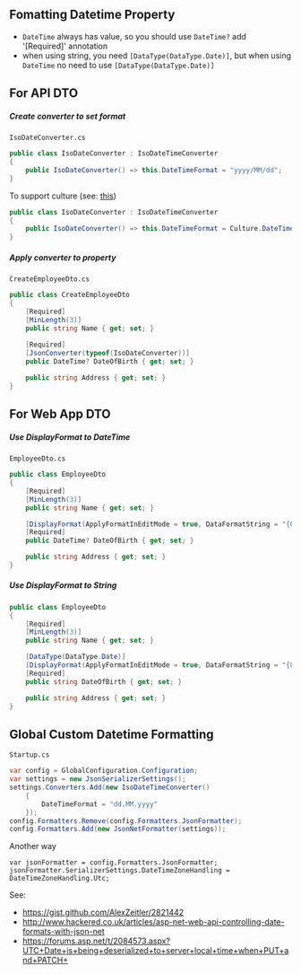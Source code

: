## Fomatting Datetime Property
* `DateTime` always has value, so you should use `DateTime?` add '[Required]' annotation
*  when using string, you need `[DataType(DataType.Date)]`, but when using `DateTime` no need to use `[DataType(DataType.Date)]`


## For API DTO
##### Create converter to set format   
`IsoDateConverter.cs`
```cs
public class IsoDateConverter : IsoDateTimeConverter
{
    public IsoDateConverter() => this.DateTimeFormat = "yyyy/MM/dd";
}
```

To support culture (see: [this](https://stackoverflow.com/a/47699340/4802664))
```cs
public class IsoDateConverter : IsoDateTimeConverter
{
    public IsoDateConverter() => this.DateTimeFormat = Culture.DateTimeFormat.ShortDatePattern;
}
```

##### Apply converter to property   
`CreateEmployeeDto.cs`
```cs
public class CreateEmployeeDto
{
    [Required]
    [MinLength(3)]
    public string Name { get; set; }
    
    [Required]
    [JsonConverter(typeof(IsoDateConverter))]
    public DateTime? DateOfBirth { get; set; }

    public string Address { get; set; }
}
```

## For Web App DTO
##### Use DisplayFormat to DateTime
`EmployeeDto.cs`
```cs
public class EmployeeDto
{
    [Required]
    [MinLength(3)]
    public string Name { get; set; }

    [DisplayFormat(ApplyFormatInEditMode = true, DataFormatString = "{0:yyyy-MM-dd}", ConvertEmptyStringToNull = true)]
    [Required]
    public DateTime? DateOfBirth { get; set; }

    public string Address { get; set; }
}
```

##### Use DisplayFormat to String
```cs
public class EmployeeDto
{
    [Required]
    [MinLength(3)]
    public string Name { get; set; }

    [DataType(DataType.Date)]
    [DisplayFormat(ApplyFormatInEditMode = true, DataFormatString = "{0:yyyy-MM-dd}", ConvertEmptyStringToNull = true)]
    [Required]
    public string DateOfBirth { get; set; }

    public string Address { get; set; }
}
```

## Global Custom Datetime Formatting
`Startup.cs`
```cs
var config = GlobalConfiguration.Configuration;
var settings = new JsonSerializerSettings();
settings.Converters.Add(new IsoDateTimeConverter()
	{
		DateTimeFormat = "dd.MM.yyyy"
	});
config.Formatters.Remove(config.Formatters.JsonFormatter);
config.Formatters.Add(new JsonNetFormatter(settings)); 
```

Another way
```
var jsonFormatter = config.Formatters.JsonFormatter;
jsonFormatter.SerializerSettings.DateTimeZoneHandling = DateTimeZoneHandling.Utc;
```

See:
* https://gist.github.com/AlexZeitler/2821442
* http://www.hackered.co.uk/articles/asp-net-web-api-controlling-date-formats-with-json-net
* https://forums.asp.net/t/2084573.aspx?UTC+Date+is+being+deserialized+to+server+local+time+when+PUT+and+PATCH+
